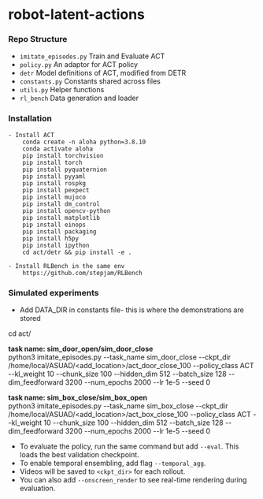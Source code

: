 # robot-latent-actions

### Repo Structure
- ``imitate_episodes.py`` Train and Evaluate ACT
- ``policy.py`` An adaptor for ACT policy
- ``detr`` Model definitions of ACT, modified from DETR
- ``constants.py`` Constants shared across files
- ``utils.py`` Helper functions
- ``rl_bench`` Data generation and loader

### Installation

    - Install ACT
        conda create -n aloha python=3.8.10
        conda activate aloha
        pip install torchvision
        pip install torch
        pip install pyquaternion
        pip install pyyaml
        pip install rospkg
        pip install pexpect
        pip install mujoco
        pip install dm_control
        pip install opencv-python
        pip install matplotlib
        pip install einops
        pip install packaging
        pip install h5py
        pip install ipython
        cd act/detr && pip install -e .

    - Install RLBench in the same env
        https://github.com/stepjam/RLBench


### Simulated experiments

- Add DATA_DIR in constants file- this is where the demonstrations are stored
  
cd act/

**task name: sim_door_open/sim_door_close**  
python3  imitate_episodes.py --task_name sim_door_close --ckpt_dir /home/local/ASUAD/<add_location>/act_door_close_100 --policy_class ACT --kl_weight 10 --chunk_size 100 --hidden_dim 512 --batch_size 128 --dim_feedforward 3200 --num_epochs 2000  --lr 1e-5 --seed 0

**task name: sim_box_close/sim_box_open**   
python3  imitate_episodes.py --task_name sim_box_close --ckpt_dir /home/local/ASUAD/<add_location>/act_box_close_100 --policy_class ACT --kl_weight 10 --chunk_size 100 --hidden_dim 512 --batch_size 128 --dim_feedforward 3200 --num_epochs 2000  --lr 1e-5 --seed 0

- To evaluate the policy, run the same command but add ``--eval``. This loads the best validation checkpoint.
- To enable temporal ensembling, add flag ``--temporal_agg``.
- Videos will be saved to ``<ckpt_dir>`` for each rollout.
- You can also add ``--onscreen_render`` to see real-time rendering during evaluation.